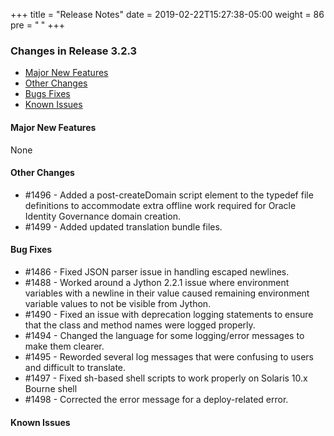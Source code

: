 +++
title = "Release Notes"
date = 2019-02-22T15:27:38-05:00
weight = 86
pre = "<b> </b>"
+++


### Changes in Release 3.2.3
- [Major New Features](#major-new-features)
- [Other Changes](#other-changes)
- [Bugs Fixes](#bug-fixes)
- [Known Issues](#known-issues)


#### Major New Features
None

#### Other Changes
- #1496 - Added a post-createDomain script element to the typedef file definitions to accommodate extra
          offline work required for Oracle Identity Governance domain creation.
- #1499 - Added updated translation bundle files. 

#### Bug Fixes
- #1486 - Fixed JSON parser issue in handling escaped newlines.
- #1488 - Worked around a Jython 2.2.1 issue where environment variables with a newline in their value
          caused remaining environment variable values to not be visible from Jython.
- #1490 - Fixed an issue with deprecation logging statements to ensure that the class and method names
          were logged properly.
- #1494 - Changed the language for some logging/error messages to make them clearer.
- #1495 - Reworded several log messages that were confusing to users and difficult to translate.
- #1497 - Fixed sh-based shell scripts to work properly on Solaris 10.x Bourne shell
- #1498 - Corrected the error message for a deploy-related error.

#### Known Issues
